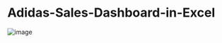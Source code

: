 # Adidas-Sales-Dashboard-in-Excel

![image](https://user-images.githubusercontent.com/91539490/205492558-d4864774-88a9-4c9c-99b3-ae606a80763a.png)
